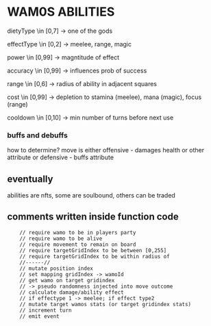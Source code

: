 # WAM0S ABILITIES

dietyType \in [0,7] -> one of the gods  

effectType \in [0,2] -> meelee, range, magic  

power \in [0,99] -> magntitude of effect  

accuracy \in [0,99] -> influences prob of success  

range \in [0,6] -> radius of ability in adjacent squares  

cost \in [0,99] -> depletion to stamina (meelee), mana (magic), focus (range)  

cooldown \in [0,10] -> min number of turns before next use  

### buffs and debuffs

how to determine?
move is either offensive - damages health or other attribute
or defensive - buffs attribute


## eventually

abilities are nfts, some are soulbound, others can be traded

## comments written inside function code
        // require wamo to be in players party
        // require wamo to be alive
        // require movement to remain on board
        // require targetGridIndex to be between [0,255]
        // require targetGridIndex to be within radius of 
        //------//
        // mutate position index
        // set mapping gridIndex -> wamoId
        // get wamo on target gridindex
        // -> pseudo randomness injected into move outcome
        // calculate damage/ability effect
        // if effectype 1 -> meelee; if effect type2
        // mutate target wamos stats (or target gridindex stats)
        // increment turn
        // emit event
